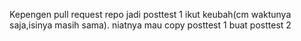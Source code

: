 Kepengen pull request repo jadi posttest 1 ikut keubah(cm waktunya saja,isinya masih sama). niatnya mau copy posttest 1 buat posttest 2
